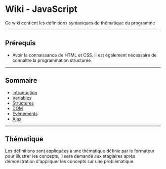 # Wiki - JavaScript

Ce wiki contient les définitions syntaxiques de thématique du programme

___

## Prérequis

* Avoir la connaissance de HTML et CSS. Il est également nécessaire de connaître
la programmation structurée.

___

## Sommaire

* [Introduction](https://github.com/seeren-training/JavaScript/wiki/01)
* [Variables](https://github.com/seeren-training/JavaScript/wiki/02)
* [Structures](https://github.com/seeren-training/JavaScript/wiki/03)
* [DOM](https://github.com/seeren-training/JavaScript/wiki/04)
* [Evènements](https://github.com/seeren-training/JavaScript/wiki/05)
* [Ajax](https://github.com/seeren-training/JavaScript/wiki/06)

___

## Thématique

Les définitions sont appliquées à une thématique définie par le formateur pour illustrer les concepts, il sera demandé aux stagiaires après démonstration d'appliquer les concepts sur une problématique.
